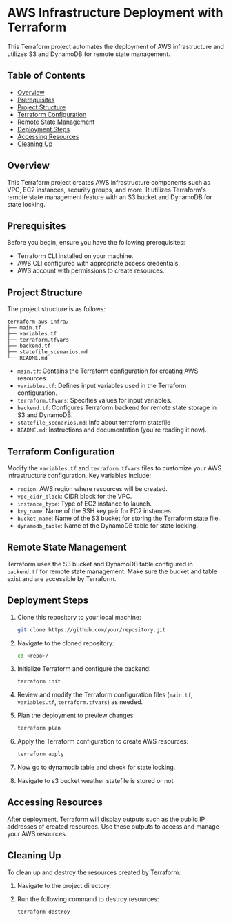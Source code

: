 # AWS Infrastructure Deployment with Terraform

This Terraform project automates the deployment of AWS infrastructure and utilizes S3 and DynamoDB for remote state management.

## Table of Contents

- [Overview](#overview)
- [Prerequisites](#prerequisites)
- [Project Structure](#project-structure)
- [Terraform Configuration](#terraform-configuration)
- [Remote State Management](#remote-state-management)
- [Deployment Steps](#deployment-steps)
- [Accessing Resources](#accessing-resources)
- [Cleaning Up](#cleaning-up)

## Overview

This Terraform project creates AWS infrastructure components such as VPC, EC2 instances, security groups, and more. It utilizes Terraform's remote state management feature with an S3 bucket and DynamoDB for state locking.

## Prerequisites

Before you begin, ensure you have the following prerequisites:

- Terraform CLI installed on your machine.
- AWS CLI configured with appropriate access credentials.
- AWS account with permissions to create resources.

## Project Structure

The project structure is as follows:

```
terraform-aws-infra/
├── main.tf
├── variables.tf
├── terraform.tfvars
├── backend.tf
├── statefile_scenarios.md
└── README.md
```

- `main.tf`: Contains the Terraform configuration for creating AWS resources.
- `variables.tf`: Defines input variables used in the Terraform configuration.
- `terraform.tfvars`: Specifies values for input variables.
- `backend.tf`: Configures Terraform backend for remote state storage in S3 and DynamoDB.
- `statefile_scenarios.md`: Info about terraform statefile
- `README.md`: Instructions and documentation (you're reading it now).

## Terraform Configuration

Modify the `variables.tf` and `terraform.tfvars` files to customize your AWS infrastructure configuration. Key variables include:

- `region`: AWS region where resources will be created.
- `vpc_cidr_block`: CIDR block for the VPC.
- `instance_type`: Type of EC2 instance to launch.
- `key_name`: Name of the SSH key pair for EC2 instances.
- `bucket_name`: Name of the S3 bucket for storing the Terraform state file.
- `dynamodb_table`: Name of the DynamoDB table for state locking.

## Remote State Management

Terraform uses the S3 bucket and DynamoDB table configured in `backend.tf` for remote state management. Make sure the bucket and table exist and are accessible by Terraform.

## Deployment Steps

1. Clone this repository to your local machine:

   ```bash
   git clone https://github.com/your/repository.git
   ```

2. Navigate to the cloned repository:

   ```bash
   cd <repo>/
   ```

3. Initialize Terraform and configure the backend:

   ```bash
   terraform init
   ```

4. Review and modify the Terraform configuration files (`main.tf`, `variables.tf`, `terraform.tfvars`) as needed.

5. Plan the deployment to preview changes:

   ```bash
   terraform plan
   ```

6. Apply the Terraform configuration to create AWS resources:

   ```bash
   terraform apply
   ```

 7. Now go to dynamodb table and check for state locking.
 8. Navigate to s3 bucket weather statefile is stored or not

## Accessing Resources

After deployment, Terraform will display outputs such as the public IP addresses of created resources. Use these outputs to access and manage your AWS resources.

## Cleaning Up

To clean up and destroy the resources created by Terraform:

1. Navigate to the project directory.

2. Run the following command to destroy resources:

   ```bash
   terraform destroy
   ```

